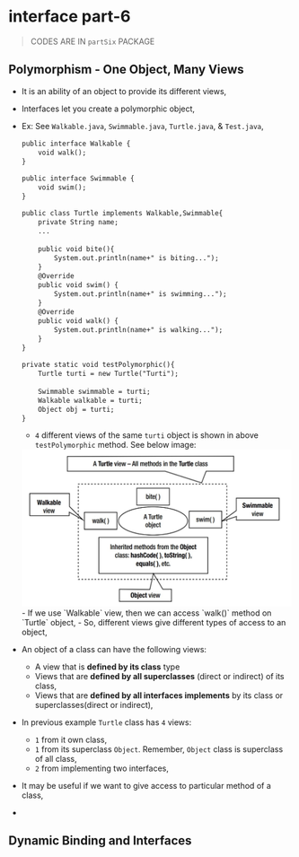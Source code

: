 
# interface part-6

> CODES ARE IN `partSix` PACKAGE

## Polymorphism - One Object, Many Views
- It is an ability of an object to provide its different views,
- Interfaces let you create a polymorphic object,
- Ex: See `Walkable.java`, `Swimmable.java`, `Turtle.java`, & `Test.java`,
    ```
    public interface Walkable {
        void walk();
    }
    ```
    ```
    public interface Swimmable {
        void swim();
    }
    ```
    ```
    public class Turtle implements Walkable,Swimmable{
        private String name;
        ...
  
        public void bite(){
            System.out.println(name+" is biting...");
        }
        @Override
        public void swim() {
            System.out.println(name+" is swimming...");
        }
        @Override
        public void walk() {
            System.out.println(name+" is walking...");
        }
    }
    ```
    ```
    private static void testPolymorphic(){
        Turtle turti = new Turtle("Turti");
    
        Swimmable swimmable = turti;
        Walkable walkable = turti;
        Object obj = turti;
    }
    ```
  - `4` different views of the same `turti` object is shown in above `testPolymorphic` method. See below image:
  <img src="files/polymorphic_views.jpg" height="280px">
  - If we use `Walkable` view, then we can access `walk()` method on `Turtle` object,
  - So, different views give different types of access to an object,

- An object of a class can have the following views:
  - A view that is **defined by its class** type
  - Views that are **defined by all superclasses** (direct or indirect) of its class,
  - Views that are **defined by all interfaces implements** by its class or superclasses(direct or indirect),  
- In previous example `Turtle` class has `4` views:
  - `1` from it own class,
  - `1` from its superclass `Object`. Remember, `Object` class is superclass of all class,
  - `2` from implementing two interfaces,
- It may be useful if we want to give access to particular method of a class,
- 

## Dynamic Binding and Interfaces
